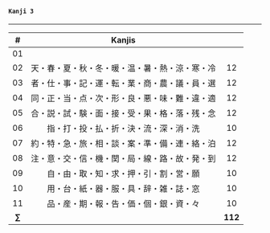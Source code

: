 #### ```Kanji 3```
---

| # | Kanjis |  |
|:---:|:---:|:---:|
| 01 |  |  |
| 02 | 天・春・夏・秋・冬・暖・温・暑・熱・涼・寒・冷 | 12 |
| 03 | 者・仕・事・記・運・転・業・商・農・議・員・選 | 12 |
| 04 | 同・正・当・点・次・形・良・悪・味・難・違・適 | 12 |
| 05 | 合・説・試・験・面・接・受・果・格・落・残・念 | 12 |
| 06 | 指・打・投・払・折・決・流・深・消・洗 | 10 |
| 07 | 約・特・急・旅・相・談・案・準・備・連・絡・泊 | 12 |
| 08 | 注・意・交・信・機・関・局・線・路・故・発・到 | 12 |
| 09 | 自・由・取・知・求・押・引・割・営・願 | 10 |
| 10 | 用・台・紙・器・服・具・辞・雑・誌・窓 | 10 |
| 11 | 品・産・期・報・告・価・個・銀・資・々 | 10 |
| **$\sum$** |   | **112** |
